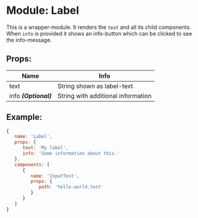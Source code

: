# Module: Label
This is a wrapper-module. It renders the `text` and all its child components. When `info` is provided it shows an info-button which can be clicked to see the info-message.

## Props:

Name                  | Info
--------------------- | ----------------------------------
text                  | String shown as label-text
info ***(Optional)*** | String with additional information

## Example:

```js
{
   name: 'Label',
   props: {
      text: 'My label',
      info: 'Some information about this.'
   },
   components: [
      {
         name: 'InputText',
         props: {
            path: 'hello.world.test'
         }
      }
   ]
}
```

